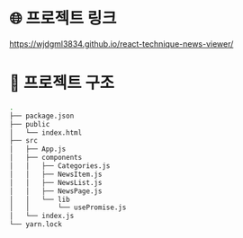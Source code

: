 # 🌐 프로젝트 링크

https://wjdgml3834.github.io/react-technique-news-viewer/

# 🌲 프로젝트 구조
```bash
.
├── package.json
├── public
│   └── index.html
├── src
│   ├── App.js
│   ├── components
│   │   ├── Categories.js
│   │   ├── NewsItem.js
│   │   ├── NewsList.js
│   │   ├── NewsPage.js
│   │   └── lib
│   │       └── usePromise.js
│   └── index.js
└── yarn.lock
```
